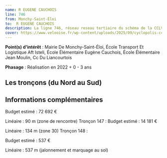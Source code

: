 ```yaml
---
name: R EUGENE CAUCHOIS
line: 746
from: Monchy-Saint-Éloi
to:  R EUGENE CAUCHOIS 
description: La ligne 746, réseau reseau tertiaire du schéma de la CCLVD (tronçon 146,147,148) concerne Monchy-Saint-Éloi - R EUGENE CAUCHOIS
cover: https://www.velooise.fr/wp-content/uploads/2025/09/cyclopolis-cclvd-146.jpg
---
```


**Point(s) d'intérêt** : Mairie De Monchy-Saint-Éloi, École Transport Et Logistique Aft Isteli, École Élémentaire Eugène Cauchois, École Élémentaire Jean Moulin, Cc Du Liancourtois

**Phasage** : Réalisation en 2022 + 0 - 3 ans

## Les tronçons (du Nord au Sud)

## Informations complémentaires

Budget estimé :  72 692 € 

Linéaire : 90 m (zone de rencontre)
Tronçon 147 :
Budget estimé :  14 181 € 

Linéaire : 134 m (zone 30)
Tronçon 148 : 

Budget estimé :  537 € 

Linéaire : 537 m (jalonnement et marquage au sol)
